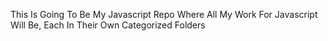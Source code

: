 This Is Going To Be My Javascript Repo Where All My Work For Javascript Will Be, Each In Their Own Categorized Folders
